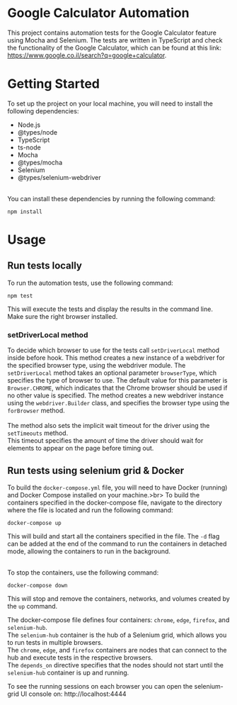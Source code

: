 # Google Calculator Automation

This project contains automation tests for the Google Calculator feature using Mocha and Selenium. The tests are written in TypeScript and check the functionality of the Google Calculator, which can be found at this link: https://www.google.co.il/search?q=google+calculator.

# Getting Started

To set up the project on your local machine, you will need to install the following dependencies:

* Node.js
* @types/node
* TypeScript
* ts-node
* Mocha
* @types/mocha
* Selenium
* @types/selenium-webdriver<br><br>

You can install these dependencies by running the following command:
```
npm install
```

# Usage

## Run tests locally

To run the automation tests, use the following command:

```
npm test
```
This will execute the tests and display the results in the command line.<br>
Make sure the right browser installed.<br>

### setDriverLocal method
To decide which browser to use for the tests call `setDriverLocal` method inside before hook.
This method creates a new instance of a webdriver for the specified browser type, using the webdriver module.
The `setDriverLocal` method takes an optional parameter `browserType`, which specifies the type of browser to use.
The default value for this parameter is `Browser.CHROME`, which indicates that the Chrome browser should be used if no other value is specified.
The method creates a new webdriver instance using the `webdriver.Builder` class, and specifies the browser type using the `forBrowser` method.<br><br>
The method also sets the implicit wait timeout for the driver using the `setTimeouts` method.<br>
This timeout specifies the amount of time the driver should wait for elements to appear on the page before timing out.<br>

## Run tests using selenium grid & Docker
To build the `docker-compose.yml` file, you will need to have Docker (running) and Docker Compose installed on your machine.>br>
To build the containers specified in the docker-compose file, navigate to the directory where the file is located and run the following command:
```
docker-compose up
```
This will build and start all the containers specified in the file. The `-d` flag can be added at the end of the command to run the containers in detached mode, allowing the containers to run in the background.<br><br>

To stop the containers, use the following command:
```
docker-compose down
```
This will stop and remove the containers, networks, and volumes created by the `up` command.<br>

The docker-compose file defines four containers: `chrome`, `edge`, `firefox`, and `selenium-hub`.<br>
The `selenium-hub` container is the hub of a Selenium grid, which allows you to run tests in multiple browsers.<br>
The `chrome`, `edge`, and `firefox` containers are nodes that can connect to the hub and execute tests in the respective browsers.<br>
The `depends_on` directive specifies that the nodes should not start until the `selenium-hub` container is up and running.<br>

To see the running sessions on each browser you can open the selenium-grid UI console on: http://localhost:4444
